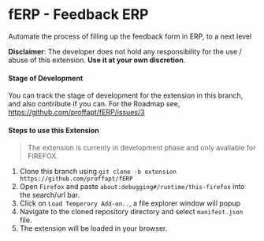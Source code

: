 fERP - Feedback ERP
====================
Automate the process of filling up the feedback form in ERP, to a next level

**Disclaimer**: The developer does not hold any responsibility for the use / abuse of this extension. **Use it at your own discretion**.

#### Stage of Development
You can track the stage of development for the extension in this branch, and also contribute if you can.
For the Roadmap see, https://github.com/proffapt/fERP/issues/3

#### Steps to use this Extension

> The extension is currenty in development phase and only avaliable for FIREFOX.

1. Clone this branch using `git clone -b extension https://github.com/proffapt/fERP`
2. Open `Firefox` and paste `about:debugging#/runtime/this-firefox` into the search/url bar.
3. Click on `Load Temperory Add-on..`, a file explorer window will popup
4. Navigate to the cloned repository directory and select `manifest.json` file.
5. The extension will be loaded in your browser.